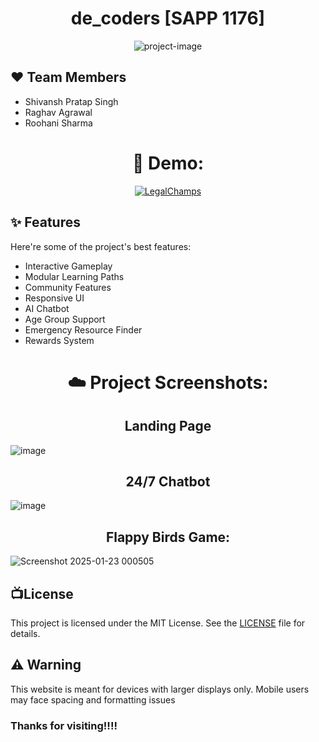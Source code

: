 

<h1 align="center" id="title">de_coders [SAPP 1176]</h1>

<p align="center"><img src="https://socialify.git.ci/ShiiiivanshSingh/TECHNOVATION-HACKATHON-2025-Entry/image?custom_description=Team+SAPP-1176&amp;description=1&amp;language=1&amp;name=1&amp;stargazers=1&amp;theme=Dark" alt="project-image"></p>

<h2>❤️ Team Members</h2>

*   Shivansh Pratap Singh
*   Raghav Agrawal
*   Roohani Sharma
<h1 align="center">🚀 Demo:</h1>


<div align="center">

[![LegalChamps](https://img.shields.io/badge/Visit-LegalChamps-blue?style=for-the-badge)](https://legalchamps.vercel.app)

</div>

<h2>✨ Features</h2>

Here're some of the project's best features:

*   Interactive Gameplay
*   Modular Learning Paths
*   Community Features
*   Responsive UI
*   AI Chatbot
*   Age Group Support
*   Emergency Resource Finder
*   Rewards System




<h1 align="center">☁️ Project Screenshots:</h1>
<h2 align="center"> Landing Page</h2>

![image](https://github.com/user-attachments/assets/c1b4064f-8da1-4162-92f0-e415f8c76b4b)


<h2 align="center"> 24/7 Chatbot</h2>

![image](https://github.com/user-attachments/assets/b79683ff-d0b1-4aaa-985b-b928a91dea8c)


<h2 align="center">Flappy Birds Game:</h2>

![Screenshot 2025-01-23 000505](https://github.com/user-attachments/assets/69da2eb7-0181-4368-9e93-93b3f9adff4a)

## 📺License

This project is licensed under the MIT License. See the [LICENSE](LICENSE) file for details.




<h2>⚠️ Warning</h2>
This website is meant for devices with larger displays only. Mobile users may face spacing and formatting issues



### Thanks for visiting!!!!

